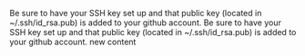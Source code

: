Be sure to have your SSH key set up and that public key (located in ~/.ssh/id_rsa.pub) is added to your github account.
Be sure to have your SSH key set up and that public key (located in ~/.ssh/id_rsa.pub) is added to your github account.
new content
